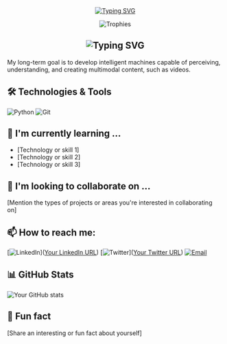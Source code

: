<div align="center">
  <a href="https://git.io/typing-svg">
    <img src="https://readme-typing-svg.herokuapp.com?font=Fira+Code&size=32&duration=2800&pause=2000&color=A9FEF7&center=true&vCenter=true&width=600&lines=Hello%2C+I'm+Yaxin+Luo;Looking+to+Contribute!" alt="Typing SVG" />
  </a>
</div>

<p align="center">
  <img src="https://github-profile-trophy.vercel.app/?username=Haseebasif7&theme=nord&no-frame=true&row=1&column=7" alt="Trophies"/>
</p>
<h2 align="center">
  <img src="https://readme-typing-svg.herokuapp.com?font=Fira+Code&size=24&duration=2800&pause=2000&color=A9FEF7&center=true&vCenter=true&width=500&lines=Currently+working+on+Foundation+models+in+CV/NLP%2C+Efficieent+MLLM%2C+and+Language+Agents." alt="Typing SVG" />
</h2>

My long-term goal is to develop intelligent machines capable of perceiving, understanding, and creating multimodal content, such as videos.

## 🛠️ Technologies & Tools

![Python](https://img.shields.io/badge/-Python-3776AB?style=flat-square&logo=Python&logoColor=white)
![Git](https://img.shields.io/badge/-Git-F05032?style=flat-square&logo=git&logoColor=white)

## 🌱 I'm currently learning ...

- [Technology or skill 1]
- [Technology or skill 2]
- [Technology or skill 3]

## 👯 I'm looking to collaborate on ...

[Mention the types of projects or areas you're interested in collaborating on]

## 📫 How to reach me:

[![LinkedIn](https://img.shields.io/badge/-LinkedIn-0077B5?style=flat-square&logo=LinkedIn&logoColor=white)]([Your LinkedIn URL](https://www.linkedin.com/in/yaxin-luo-a76037219/))
[![Twitter](https://img.shields.io/badge/-Twitter-1DA1F2?style=flat-square&logo=Twitter&logoColor=white)]([Your Twitter URL](https://twitter.com/YaxinLuo999999))
[![Email](https://img.shields.io/badge/-Email-D14836?style=flat-square&logo=Gmail&logoColor=white)](mailto:yaxinluo999@163.com)

## 📊 GitHub Stats

![Your GitHub stats](https://github-readme-stats.vercel.app/api?username=Yaxin9Luo&show_icons=true&theme=radical)

## 🎯 Fun fact

[Share an interesting or fun fact about yourself]

<!--
You can uncomment and modify these ideas as needed:
- 💬 Ask me about ...
- 😄 Pronouns: ...
- ⚡ Fun fact: ...
-->